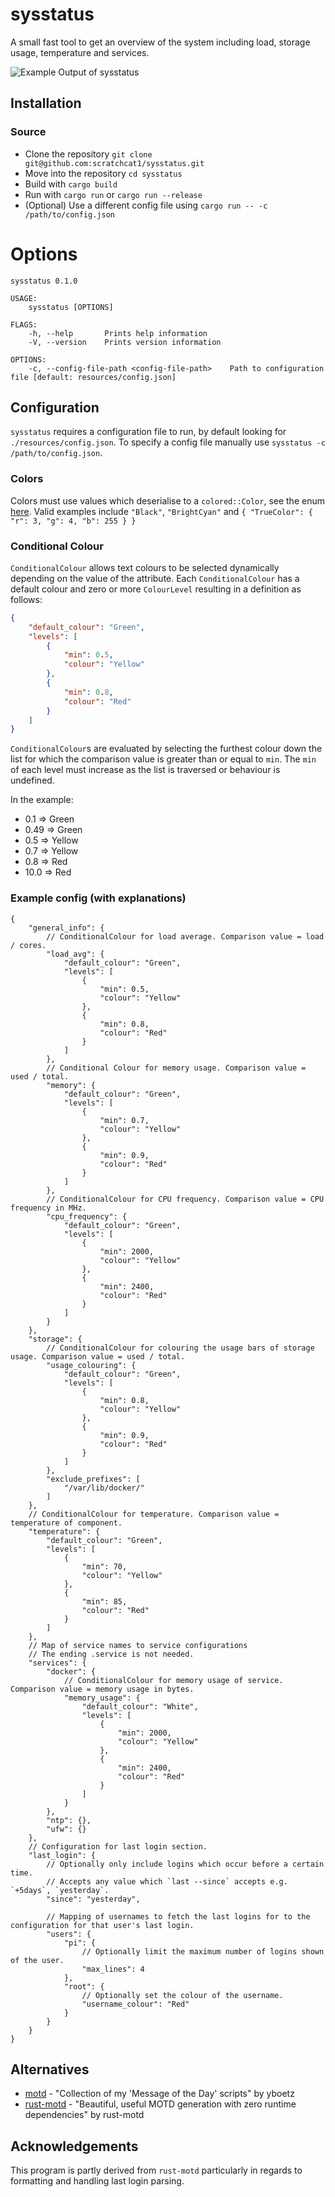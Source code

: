 # sysstatus
A small fast tool to get an overview of the system including load, storage usage, temperature and services.

![Example Output of sysstatus](resources/example_output.png)

## Installation
### Source
- Clone the repository `git clone git@github.com:scratchcat1/sysstatus.git`
- Move into the repository `cd sysstatus`
- Build with `cargo build`
- Run with `cargo run` or `cargo run --release`
- (Optional) Use a different config file using `cargo run -- -c /path/to/config.json`

# Options
```
sysstatus 0.1.0

USAGE:
    sysstatus [OPTIONS]

FLAGS:
    -h, --help       Prints help information
    -V, --version    Prints version information

OPTIONS:
    -c, --config-file-path <config-file-path>    Path to configuration file [default: resources/config.json]
```

## Configuration
`sysstatus` requires a configuration file to run, by default looking for `./resources/config.json`.
To specify a config file manually use `sysstatus -c /path/to/config.json`.

### Colors
Colors must use values which deserialise to a `colored::Color`, see the enum [here](https://docs.rs/colored/2.0.0/colored/enum.Color.html).
Valid examples include `"Black"`, `"BrightCyan"` and `{
    "TrueColor": {
        "r": 3,
        "g": 4,
        "b": 255
    }
}`

### Conditional Colour
`ConditionalColour` allows text colours to be selected dynamically depending on the value of the attribute. Each `ConditionalColour` has a default colour and zero or more `ColourLevel` resulting in a definition as follows:
```json
{
    "default_colour": "Green",
    "levels": [
        {
            "min": 0.5,
            "colour": "Yellow"
        },
        {
            "min": 0.8,
            "colour": "Red"
        }
    ]
}
```
`ConditionalColour`s are evaluated by selecting the furthest colour down the list for which the comparison value is greater than or equal to `min`. The `min` of each level must increase as the list is traversed or behaviour is undefined.

In the example:
- 0.1 => Green
- 0.49 => Green
- 0.5 => Yellow
- 0.7 => Yellow
- 0.8 => Red
- 10.0 => Red

### Example config (with explanations)
```jsonc
{
    "general_info": {
        // ConditionalColour for load average. Comparison value = load / cores.
        "load_avg": {
            "default_colour": "Green",
            "levels": [
                {
                    "min": 0.5,
                    "colour": "Yellow"
                },
                {
                    "min": 0.8,
                    "colour": "Red"
                }
            ]
        },
        // Conditional Colour for memory usage. Comparison value = used / total.
        "memory": {
            "default_colour": "Green",
            "levels": [
                {
                    "min": 0.7,
                    "colour": "Yellow"
                },
                {
                    "min": 0.9,
                    "colour": "Red"
                }
            ]
        },
        // ConditionalColour for CPU frequency. Comparison value = CPU frequency in MHz.
        "cpu_frequency": {
            "default_colour": "Green",
            "levels": [
                {
                    "min": 2000,
                    "colour": "Yellow"
                },
                {
                    "min": 2400,
                    "colour": "Red"
                }
            ]
        }
    },
    "storage": {
        // ConditionalColour for colouring the usage bars of storage usage. Comparison value = used / total.
        "usage_colouring": {
            "default_colour": "Green",
            "levels": [
                {
                    "min": 0.8,
                    "colour": "Yellow"
                },
                {
                    "min": 0.9,
                    "colour": "Red"
                }
            ]
        },
        "exclude_prefixes": [
            "/var/lib/docker/"
        ]
    },
    // ConditionalColour for temperature. Comparison value = temperature of component.
    "temperature": {
        "default_colour": "Green",
        "levels": [
            {
                "min": 70,
                "colour": "Yellow"
            },
            {
                "min": 85,
                "colour": "Red"
            }
        ]
    },
    // Map of service names to service configurations
    // The ending .service is not needed.
    "services": {
        "docker": {
            // ConditionalColour for memory usage of service. Comparison value = memory usage in bytes.
            "memory_usage": {
                "default_colour": "White",
                "levels": [
                    {
                        "min": 2000,
                        "colour": "Yellow"
                    },
                    {
                        "min": 2400,
                        "colour": "Red"
                    }
                ]
            }
        },
        "ntp": {},
        "ufw": {}
    },
    // Configuration for last login section.
    "last_login": {
        // Optionally only include logins which occur before a certain time.
        // Accepts any value which `last --since` accepts e.g. `+5days`, `yesterday`.
        "since": "yesterday",

        // Mapping of usernames to fetch the last logins for to the configuration for that user's last login.
        "users": {
            "pi": {
                // Optionally limit the maximum number of logins shown of the user.
                "max_lines": 4
            },
            "root": {
                // Optionally set the colour of the username.
                "username_colour": "Red"
            }
        }
    }
}
```

## Alternatives
- [motd](https://github.com/yboetz/motd) - "Collection of my 'Message of the Day' scripts" by yboetz
- [rust-motd](https://github.com/rust-motd/rust-motd) - "Beautiful, useful MOTD generation with zero runtime dependencies" by rust-motd

## Acknowledgements
This program is partly derived from `rust-motd` particularly in regards to formatting and handling last login parsing.